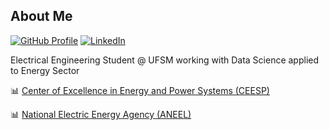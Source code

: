 ## About Me
[![GitHub Profile](https://img.shields.io/badge/GitHub-bernardogoltz-181717?style=flat&logo=github)](https://github.com/bernardogoltz) 
[![LinkedIn](https://img.shields.io/badge/LinkedIn-Bernardo_Ivo_Goltz-blue?style=flat&logo=linkedin)](https://www.linkedin.com/in/bernardo-ivo-goltz-b7b122141/)

Electrical Engineering Student @ UFSM working with Data Science applied to Energy Sector 

📊 [Center of Excellence in Energy and Power Systems (CEESP)](https://ceesp.ufsm.br)

📊 [National Electric Energy Agency (ANEEL)](https://www.gov.br/aneel/pt-br)




